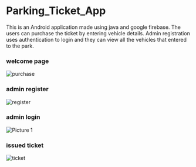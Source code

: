 # Parking_Ticket_App

This is an Android application made using java and google firebase. The users can purchase the ticket by entering vehicle details. Admin registration uses authentication to login and they can view all the vehicles that entered to the park.

### welcome page
![purchase](https://user-images.githubusercontent.com/52848335/127090826-66855d9b-9008-41bb-9a36-03795c991ea9.gif)

### admin register
![register](https://user-images.githubusercontent.com/52848335/127090860-f2545b64-0261-46dd-840d-f358b0998197.png)

### admin login
![Picture 1](https://user-images.githubusercontent.com/52848335/127090942-3c34e876-ce42-49a3-a6a8-30ea377a1ed4.gif)

### issued ticket
![ticket](https://user-images.githubusercontent.com/52848335/127091040-addaf4e6-879c-4768-b509-a95d7596c0ec.png)
